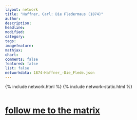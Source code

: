 ```yaml
---
layout: network
title: "Haffner, Carl: Die Fledermaus (1874)"
author:
description:
headline:
modified:
category:
tags: 
imagefeature: 
mathjax: 
chart: 
comments: false
featured: false
list: false
networkdata: 1874-Haffner_-Die_Flede.json
---
```

{% include network.html %}
{% include network-static.html %}
<div class="row">
  <div class="small-5 small-centered columns"><a href="/matrix329"><h1>follow me to the matrix</h1></a>
</div>
</div>

